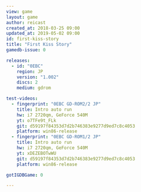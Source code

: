 ```yaml
---
view: game
layout: game
author: reicast
created_at: 2018-03-25 09:00
updated_at: 2019-05-02 09:00
id: first-kiss-story
title: "First Kiss Story"
gamedb-issue: 0

releases:
  - id: "0EBC"
    region: JP
    version: "1.002"
    discs: 2
    medium: gdrom

test-videos:
  - fingerprint: "0EBC GD-ROM2/2 JP"
    title: Intro auto run
    hw: i7 2720qm, GeForce 540M
    yt: o7TFe9t_FLk
    git: d59197f84353d7d2b746383e9277d9ed7c8c4053
    platform: win86-release
  - fingerprint: "0EBC GD-ROM1/2 JP"
    title: Intro auto run
    hw: i7 2720qm, GeForce 540M
    yt: xDEZEBOTwWU
    git: d59197f84353d7d2b746383e9277d9ed7c8c4053
    platform: win86-release

gotIGDBGame: 0

---
```

